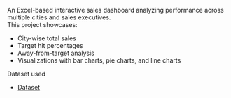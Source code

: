 An Excel-based interactive sales dashboard analyzing performance across multiple cities and sales executives.  
This project showcases:
- City-wise total sales
- Target hit percentages
- Away-from-target analysis
- Visualizations with bar charts, pie charts, and line charts


Dataset used
- <a href="https://github.com/dkshakya1011/Data_Analysis_Dashboard/blob/main/Project%20.xlsm">Dataset<a/>
